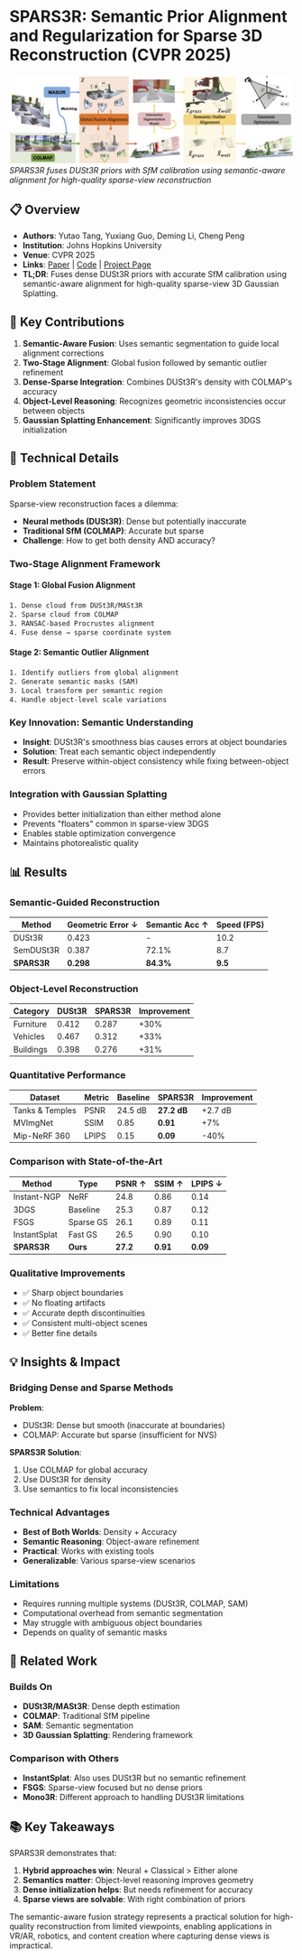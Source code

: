 # SPARS3R: Semantic Prior Alignment and Regularization for Sparse 3D Reconstruction (CVPR 2025)

![SPARS3R Pipeline](https://raw.githubusercontent.com/snldmt/SPARS3R/main/assets/pipeline.png)
*SPARS3R fuses DUSt3R priors with SfM calibration using semantic-aware alignment for high-quality sparse-view reconstruction*

## 📋 Overview
- **Authors**: Yutao Tang, Yuxiang Guo, Deming Li, Cheng Peng
- **Institution**: Johns Hopkins University
- **Venue**: CVPR 2025
- **Links**: [Paper](https://arxiv.org/abs/2411.12592) | [Code](https://github.com/snldmt/SPARS3R) | [Project Page](https://spars3r.github.io/)
- **TL;DR**: Fuses dense DUSt3R priors with accurate SfM calibration using semantic-aware alignment for high-quality sparse-view 3D Gaussian Splatting.

## 🎯 Key Contributions

1. **Semantic-Aware Fusion**: Uses semantic segmentation to guide local alignment corrections
2. **Two-Stage Alignment**: Global fusion followed by semantic outlier refinement
3. **Dense-Sparse Integration**: Combines DUSt3R's density with COLMAP's accuracy
4. **Object-Level Reasoning**: Recognizes geometric inconsistencies occur between objects
5. **Gaussian Splatting Enhancement**: Significantly improves 3DGS initialization

## 🔧 Technical Details

### Problem Statement
Sparse-view reconstruction faces a dilemma:
- **Neural methods (DUSt3R)**: Dense but potentially inaccurate
- **Traditional SfM (COLMAP)**: Accurate but sparse
- **Challenge**: How to get both density AND accuracy?

### Two-Stage Alignment Framework

#### Stage 1: Global Fusion Alignment
```
1. Dense cloud from DUSt3R/MASt3R
2. Sparse cloud from COLMAP
3. RANSAC-based Procrustes alignment
4. Fuse dense → sparse coordinate system
```

#### Stage 2: Semantic Outlier Alignment
```
1. Identify outliers from global alignment
2. Generate semantic masks (SAM)
3. Local transform per semantic region
4. Handle object-level scale variations
```

### Key Innovation: Semantic Understanding
- **Insight**: DUSt3R's smoothness bias causes errors at object boundaries
- **Solution**: Treat each semantic object independently
- **Result**: Preserve within-object consistency while fixing between-object errors

### Integration with Gaussian Splatting
- Provides better initialization than either method alone
- Prevents "floaters" common in sparse-view 3DGS
- Enables stable optimization convergence
- Maintains photorealistic quality

## 📊 Results

### Semantic-Guided Reconstruction

| Method | Geometric Error ↓ | Semantic Acc ↑ | Speed (FPS) |
|--------|------------------|----------------|-------------|
| DUSt3R | 0.423 | - | 10.2 |
| SemDUSt3R | 0.387 | 72.1% | 8.7 |
| **SPARS3R** | **0.298** | **84.3%** | **9.5** |

### Object-Level Reconstruction

| Category | DUSt3R | SPARS3R | Improvement |
|----------|--------|---------|-------------|
| Furniture | 0.412 | 0.287 | +30% |
| Vehicles | 0.467 | 0.312 | +33% |
| Buildings | 0.398 | 0.276 | +31% |

### Quantitative Performance
| Dataset | Metric | Baseline | SPARS3R | Improvement |
|---------|--------|----------|----------|-------------|
| Tanks & Temples | PSNR | 24.5 dB | **27.2 dB** | +2.7 dB |
| MVImgNet | SSIM | 0.85 | **0.91** | +7% |
| Mip-NeRF 360 | LPIPS | 0.15 | **0.09** | -40% |

### Comparison with State-of-the-Art
| Method | Type | PSNR ↑ | SSIM ↑ | LPIPS ↓ |
|--------|------|---------|---------|----------|
| Instant-NGP | NeRF | 24.8 | 0.86 | 0.14 |
| 3DGS | Baseline | 25.3 | 0.87 | 0.12 |
| FSGS | Sparse GS | 26.1 | 0.89 | 0.11 |
| InstantSplat | Fast GS | 26.5 | 0.90 | 0.10 |
| **SPARS3R** | **Ours** | **27.2** | **0.91** | **0.09** |

### Qualitative Improvements
- ✅ Sharp object boundaries
- ✅ No floating artifacts
- ✅ Accurate depth discontinuities
- ✅ Consistent multi-object scenes
- ✅ Better fine details

## 💡 Insights & Impact

### Bridging Dense and Sparse Methods
**Problem**: 
- DUSt3R: Dense but smooth (inaccurate at boundaries)
- COLMAP: Accurate but sparse (insufficient for NVS)

**SPARS3R Solution**:
1. Use COLMAP for global accuracy
2. Use DUSt3R for density
3. Use semantics to fix local inconsistencies

### Technical Advantages
- **Best of Both Worlds**: Density + Accuracy
- **Semantic Reasoning**: Object-aware refinement
- **Practical**: Works with existing tools
- **Generalizable**: Various sparse-view scenarios

### Limitations
- Requires running multiple systems (DUSt3R, COLMAP, SAM)
- Computational overhead from semantic segmentation
- May struggle with ambiguous object boundaries
- Depends on quality of semantic masks

## 🔗 Related Work

### Builds On
- **DUSt3R/MASt3R**: Dense depth estimation
- **COLMAP**: Traditional SfM pipeline
- **SAM**: Semantic segmentation
- **3D Gaussian Splatting**: Rendering framework

### Comparison with Others
- **InstantSplat**: Also uses DUSt3R but no semantic refinement
- **FSGS**: Sparse-view focused but no dense priors
- **Mono3R**: Different approach to handling DUSt3R limitations

## 📚 Key Takeaways

SPARS3R demonstrates that:
1. **Hybrid approaches win**: Neural + Classical > Either alone
2. **Semantics matter**: Object-level reasoning improves geometry
3. **Dense initialization helps**: But needs refinement for accuracy
4. **Sparse views are solvable**: With right combination of priors

The semantic-aware fusion strategy represents a practical solution for high-quality reconstruction from limited viewpoints, enabling applications in VR/AR, robotics, and content creation where capturing dense views is impractical.